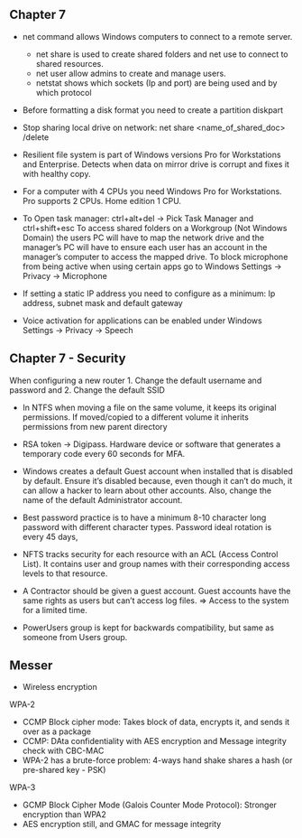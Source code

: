 ## Chapter 7
- net command allows Windows computers to connect to a remote server. 
    - net share is used to create shared folders and net use to connect to shared resources. 
    - net user allow admins to create and manage users. 
    - netstat shows which sockets (Ip and port) are being used and by which protocol
- Before formatting a disk format you need to create a partition diskpart

- Stop sharing local drive on network: net share <name_of_shared_doc> /delete

- Resilient file system is part of Windows versions Pro for Workstations and Enterprise. Detects when data on mirror drive is corrupt and fixes it with healthy copy.

- For a computer with 4 CPUs you need Windows Pro for Workstations. Pro supports 2 CPUs. Home edition 1 CPU.

- To Open task manager: ctrl+alt+del -> Pick Task Manager and ctrl+shift+esc
To access shared folders on a Workgroup (Not Windows Domain) the users PC will have to map the network drive and the manager’s PC will have to ensure each user has an account in the manager’s computer to access the mapped drive.
To block microphone from being active when using certain apps go to Windows Settings -> Privacy -> Microphone 

- If setting a static IP address you need to configure as a minimum: Ip address, subnet mask and default gateway

- Voice activation for applications can be enabled under Windows Settings -> Privacy -> Speech

## Chapter 7 - Security
When configuring a new router 1. Change the default username and password and 2. Change the default SSID

- In NTFS when moving a file on the same volume, it keeps its original permissions. If moved/copied to a different volume it inherits permissions from new parent directory

- RSA token -> Digipass. Hardware device or software that generates a temporary code every 60 seconds for MFA.

- Windows creates a default Guest account when installed that is disabled by default. Ensure it’s disabled because, even though it can’t do much, it can allow a hacker to learn about other accounts. Also, change the name of the default Administrator account.

- Best password practice is to have a minimum 8-10 character long password with different character types. Password ideal rotation is every 45 days,

- NFTS tracks security for each resource with an ACL (Access Control List). It contains user and group names with their corresponding access levels to that resource.

- A Contractor should be given a guest account. Guest accounts have the same rights as users but can’t access log files. => Access to the system for a limited time.

- PowerUsers group is kept for backwards compatibility, but same as someone from Users group.

## Messer

- Wireless encryption

WPA-2
- CCMP Block cipher mode: Takes block of data, encrypts it, and sends it over as a package
- CCMP: DAta confidentiality with AES encryption and Message integrity check with CBC-MAC
- WPA-2 has a brute-force problem: 4-ways hand shake shares a hash (or pre-shared key - PSK)

WPA-3
- GCMP Block Cipher Mode (Galois Counter Mode Protocol): Stronger encryption than WPA2
- AES encryption still, and GMAC for message integrity

